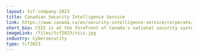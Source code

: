 ```yaml
---
layout: tcf-company-2023
title: Canadian Security Intelligence Service
link: https://www.canada.ca/en/security-intelligence-service/corporate/csis-jobs.html
short_bio: CSIS is at the forefront of Canada's national security system. Our role is to investigate activities suspected of constituting threats to the security of Canada and to report on these to the Government of Canada. We may also take measures to reduce threats to the security of Canada in accordance with well-defined legal requirements and Ministerial Direction.
imageLink: /files/tcf2023/csis.jpg
industry: Cybersecurity
type: tcf2023
---
```

